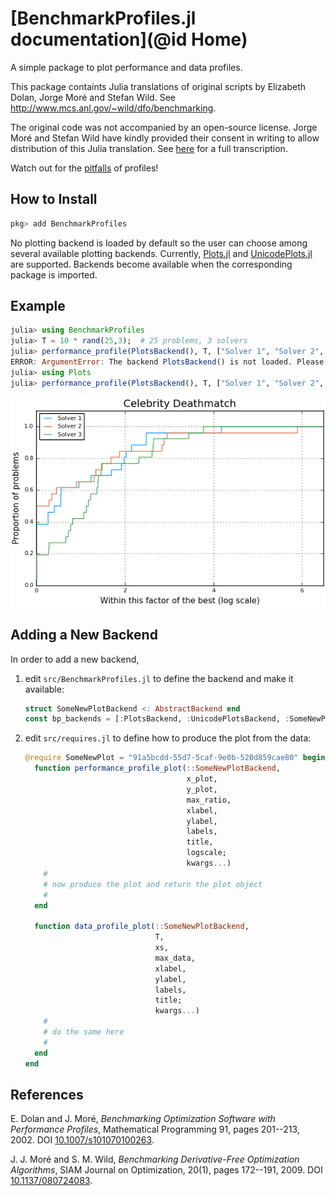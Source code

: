 # [BenchmarkProfiles.jl documentation](@id Home)

A simple package to plot performance and data profiles.

This package containts Julia translations of original scripts by Elizabeth Dolan, Jorge Moré and Stefan Wild.
See http://www.mcs.anl.gov/~wild/dfo/benchmarking.

The original code was not accompanied by an open-source license. Jorge Moré and Stefan Wild have kindly provided their consent in writing to allow distribution of this Julia translation. See [here](https://github.com/JuliaSmoothOptimizers/BenchmarkProfiles.jl/tree/master/consent) for a full transcription.

Watch out for the [pitfalls](http://dl.acm.org/citation.cfm?id=2950048) of profiles!

## How to Install

```julia
pkg> add BenchmarkProfiles
```

No plotting backend is loaded by default so the user can choose among several available plotting backends.
Currently, [Plots.jl](https://github.com/JuliaPlots/Plots.jl) and [UnicodePlots.jl](https://github.com/Evizero/UnicodePlots.jl) are supported.
Backends become available when the corresponding package is imported.
## Example

```julia
julia> using BenchmarkProfiles
julia> T = 10 * rand(25,3);  # 25 problems, 3 solvers
julia> performance_profile(PlotsBackend(), T, ["Solver 1", "Solver 2", "Solver 3"], title="Celebrity Deathmatch")
ERROR: ArgumentError: The backend PlotsBackend() is not loaded. Please load the corresponding AD package.
julia> using Plots
julia> performance_profile(PlotsBackend(), T, ["Solver 1", "Solver 2", "Solver 3"], title="Celebrity Deathmatch")  # Success!
```

![Performance Profile](assets/random_profile.png)

## Adding a New Backend

In order to add a new backend,

1. edit `src/BenchmarkProfiles.jl` to define the backend and make it available:
    ```julia
    struct SomeNewPlotBackend <: AbstractBackend end
    const bp_backends = [:PlotsBackend, :UnicodePlotsBackend, :SomeNewPlotBackend]
    ```
2. edit `src/requires.jl` to define how to produce the plot from the data:
    ```julia
    @require SomeNewPlot = "91a5bcdd-55d7-5caf-9e0b-520d859cae80" begin
      function performance_profile_plot(::SomeNewPlotBackend,
                                        x_plot,
                                        y_plot,
                                        max_ratio,
                                        xlabel,
                                        ylabel,
                                        labels,
                                        title,
                                        logscale;
                                        kwargs...)
        #
        # now produce the plot and return the plot object
        #
      end

      function data_profile_plot(::SomeNewPlotBackend,
                                 T,
                                 xs,
                                 max_data,
                                 xlabel,
                                 ylabel,
                                 labels,
                                 title;
                                 kwargs...)
        #
        # do the same here
        #
      end
    end
    ```

## References

E. Dolan and J. Moré, *Benchmarking Optimization Software with Performance Profiles*, Mathematical Programming 91, pages 201--213, 2002. DOI [10.1007/s101070100263](http://dx.doi.org/10.1007/s101070100263).

J. J. Moré and S. M. Wild, *Benchmarking Derivative-Free Optimization Algorithms*, SIAM Journal on Optimization, 20(1), pages 172--191, 2009. DOI [10.1137/080724083](http://dx.doi.org/10.1137/080724083).
